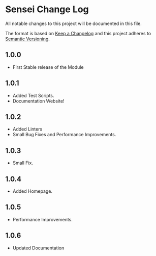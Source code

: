 # Sensei Change Log

All notable changes to this project will be documented in this file.

The format is based on [Keep a Changelog](http://keepachangelog.com/) and this project adheres to [Semantic Versioning](http://semver.org/).

## 1.0.0

- First Stable release of the Module

## 1.0.1

- Added Test Scripts.
- Documentation Website!

## 1.0.2

- Added Linters
- Small Bug Fixes and Performance Improvements.

## 1.0.3

- Small Fix.

## 1.0.4

- Added Homepage.

## 1.0.5

- Performance Improvements.

## 1.0.6

- Updated Documentation